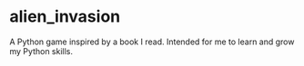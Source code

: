 # alien_invasion
A Python game inspired by a book I read. Intended for me to learn and grow my Python skills.
